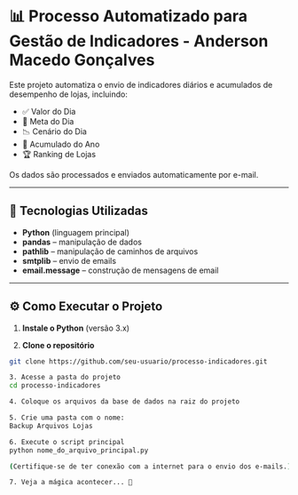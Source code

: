 # 📊 Processo Automatizado para Gestão de Indicadores - Anderson Macedo Gonçalves

Este projeto automatiza o envio de indicadores diários e acumulados de desempenho de lojas, incluindo:

- ✅ Valor do Dia
- 🎯 Meta do Dia
- 📉 Cenário do Dia
- 📆 Acumulado do Ano
- 🏆 Ranking de Lojas

Os dados são processados e enviados automaticamente por e-mail.

---

## 🚀 Tecnologias Utilizadas

- **Python** (linguagem principal)
- **pandas** – manipulação de dados
- **pathlib** – manipulação de caminhos de arquivos
- **smtplib** – envio de emails
- **email.message** – construção de mensagens de email

---

## ⚙️ Como Executar o Projeto

1. **Instale o Python** (versão 3.x)

2. **Clone o repositório**
```bash
git clone https://github.com/seu-usuario/processo-indicadores.git

3. Acesse a pasta do projeto
cd processo-indicadores

4. Coloque os arquivos da base de dados na raiz do projeto

5. Crie uma pasta com o nome:
Backup Arquivos Lojas

6. Execute o script principal
python nome_do_arquivo_principal.py

(Certifique-se de ter conexão com a internet para o envio dos e-mails.)

7. Veja a mágica acontecer... 🐍


